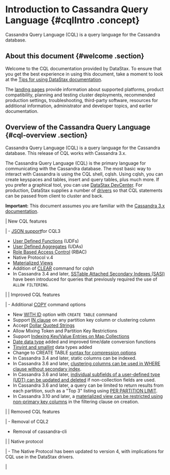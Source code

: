 # Introduction to Cassandra Query Language {#cqlIntro .concept}

Cassandra Query Language \(CQL\) is a query language for the Cassandra database.

## About this document {#welcome .section}

Welcome to the CQL documentation provided by DataStax. To ensure that you get the best experience in using this document, take a moment to look at the [Tips for using DataStax documentation](/en/landing_page/doc/landing_page/docTips.html).

The [landing pages](/en) provide information about supported platforms, product compatibility, planning and testing cluster deployments, recommended production settings, troubleshooting, third-party software, resources for additional information, administrator and developer topics, and earlier documentation.

## Overview of the Cassandra Query Language {#cql-overview .section}

Cassandra Query Language \(CQL\) is a query language for the Cassandra database. This release of CQL works with Cassandra 3.x.

The Cassandra Query Language \(CQL\) is the primary language for communicating with the Cassandra database. The most basic way to interact with Cassandra is using the CQL shell, cqlsh. Using cqlsh, you can create keyspaces and tables, insert and query tables, plus much more. If you prefer a graphical tool, you can use [DataStax DevCenter](/en/archived/developer/devcenter/doc/devcenter/features.html). For production, DataStax supplies a number of [drivers](/en/developer/driver-matrix/doc/common/driverMatrix.html) so that CQL statements can be passed from client to cluster and back.

**Important:** This document assumes you are familiar with the [Cassandra 3.x documentation](/en/cassandra-oss/3.x/cassandra/cassandraAbout.html).

| New CQL features

 | -   [JSON support](cql_using/useInsertJSON.html)for CQL3
-   [User Defined Functions](cql_using/useCreateUDF.html) \(UDFs\)
-   [User Defined Aggregates](cql_using/useCreateUDA.html) \(UDAs\)
-   [Role Based Access Control](cql_using/useSecureRoles.html) \(RBAC\)
-   Native Protocol v.4
-   [Materialized Views](cql_using/useCreateMV.html)
-   Addition of [CLEAR](cql_reference/cqlshClear.html) command for cqlsh
-   In Cassandra 3.4 and later, [SSTable Attached Secondary Indexes \(SASI\)](cql_using/useSASIIndex.html) have been introduced for queries that previously required the use of `ALLOW FILTERING`.

 |
| Improved CQL features

 | -   Additional [COPY](cql_reference/cqlshCopy.html) command options
-   New [WITH ID](cql_reference/cqlCreateTable.html#) option with `CREATE TABLE` command
-   Support [IN clause](cql_using/useQueryIN.html) on any partition key column or clustering column
-   Accept [Dollar Quoted Strings](cql_reference/escape_char_r.html)
-   Allow Mixing Token and Partition Key Restrictions
-   Support [Indexing Key/Value Entries on Map Collections](cql_using/useIndexColl.html)
-   [Date data type](cql_reference/timeuuid_functions_r.html) added and improved time/date conversion functions
-   [Tinyint and smallint](cql_reference/cql_data_types_c.html) data types added
-   Change to CREATE TABLE [syntax for compression options](cql_reference/cqlCreateTable.html#)
-   In Cassandra 3.4 and later, static columns can be indexed.
-   In Cassandra 3.6 and later, [clustering columns can be used in WHERE clause without secondary index](cql_using/useQueryColumnsSort.html).
-   In Cassandra 3.6 and later, [individual subfields of a user-defined type \(UDT\) can be updated and deleted](cql_using/useInsertUDT.html) if non-collection fields are used.
-   In Cassandra 3.6 and later, a query can be limited to return results from each partition, such as a "Top 3" listing using [PER PARTITION LIMIT](cql_using/useQueryColumnsSort.html#section_n5f_pgg_gw).
-   In Cassandra 3.10 and later, a [materialized view can be restricted using non-primary key columns](cql_using/useCreateMV.html) in the filtering clause on creation.

 |
| Removed CQL features

 | -   Removal of CQL2
-   Removal of cassandra-cli

 |
| Native protocol

 | -   The Native Protocol has been updated to version 4, with implications for CQL use in the DataStax drivers.

 |

